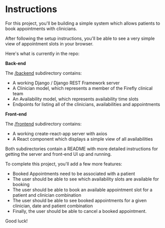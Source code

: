 # Instructions

For this project, you'll be building a simple system which allows patients to book appointments with clinicians.

After following the setup instructions, you'll be able to see a very simple view of appointment slots in your browser.

Here's what is currently in the repo:

**Back-end**

The [/backend](/backend/README.md) subdirectory contains:

- A working Django / Django REST Framework server
- A Clinician model, which represents a member of the Firefly clinical team
- An Availability model, which represents availability time slots
- Endpoints for listing all of the clinicians, availabilities and appointments

**Front-end**

The [/frontend](/frontend/README.md) subdirectory contains:


- A working create-react-app server with axios
- A React component which displays a simple view of all availabilities


Both subdirectories contain a README with more detailed instructions for getting the server and front-end UI up and running.

To complete this project, you'll add a few more features:
- Booked Appointments need to be associated with a patient
- The user should be able to see which availability slots are available for booking
- The user should be able to book an available appointment slot for a patient and clinician combination
- The user should be able to see booked appointments for a given clinician, date and patient combination
- Finally, the user should be able to cancel a booked appointment.



Good luck!
